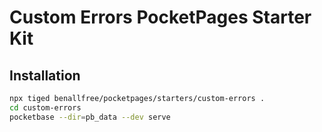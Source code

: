 # Custom Errors PocketPages Starter Kit

## Installation

```bash
npx tiged benallfree/pocketpages/starters/custom-errors .
cd custom-errors
pocketbase --dir=pb_data --dev serve
```
